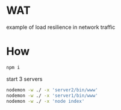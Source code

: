 # WAT

example of load resilience in network traffic

# How

```sh
npm i
```

start 3 servers
```sh
nodemon -w ./ -x 'server2/bin/www'
nodemon -w ./ -x 'server1/bin/www'
nodemon -w ./ -x 'node index'
```
